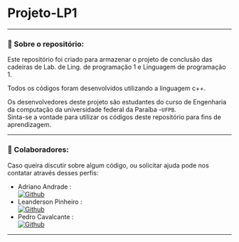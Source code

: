 # Projeto-LP1

---
### 👀 Sobre o repositório:

Este repositório foi criado para armazenar o projeto de conclusão das cadeiras de Lab. de Ling. de programação 1 e Linguagem de programação 1.</br>

Todos os códigos foram desenvolvidos utilizando a linguagem c++.</br>

Os desenvolvedores deste projeto são estudantes do curso de Engenharia da computação da universidade federal da Paraíba -`UFPB`.</br>
Sinta-se a vontade para utilizar os códigos deste repositório para fins de aprendizagem.

---

### 🧑 Colaboradores:

Caso queira discutir sobre algum código, ou solicitar ajuda pode nos contatar através desses perfis:

* Adriano Andrade :</br>
[![Github](https://img.shields.io/badge/GitHub-black?style=flat-square&logo=github&logoColor=white)]()
* Leanderson Pinheiro :</br> 
[![Github](https://img.shields.io/badge/GitHub-black?style=flat-square&logo=github&logoColor=white)](https://github.com/LeandPin)
* Pedro Cavalcante :</br> 
[![Github](https://img.shields.io/badge/GitHub-black?style=flat-square&logo=github&logoColor=white)](https://github.com/CavalcantePedro)

---
